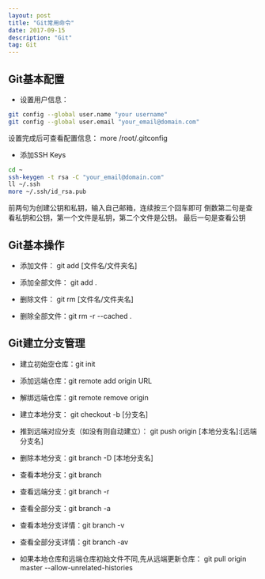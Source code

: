 ```yaml
---
layout: post
title: "Git常用命令"
date: 2017-09-15 
description: "Git"
tag: Git
---   
```

## Git基本配置
- 设置用户信息：
```bash
git config --global user.name "your username"
git config --global user.email "your_email@domain.com"
```
设置完成后可查看配置信息： more /root/.gitconfig

- 添加SSH Keys
```bash
cd ~
ssh-keygen -t rsa -C "your_email@domain.com"
ll ~/.ssh
more ~/.ssh/id_rsa.pub
```
前两句为创建公钥和私钥，输入自己邮箱，连续按三个回车即可
倒数第二句是查看私钥和公钥，第一个文件是私钥，第二个文件是公钥。
最后一句是查看公钥

## Git基本操作
- 添加文件： git add [文件名/文件夹名]

- 添加全部文件： git add .

- 删除文件： git rm [文件名/文件夹名]

- 删除全部文件：git rm -r --cached .


## Git建立分支管理
- 建立初始空仓库：git init

- 添加远端仓库：git remote add origin URL

- 解绑远端仓库：git remote remove origin

- 建立本地分支： git checkout -b [分支名]

- 推到远端对应分支（如没有则自动建立）： git push origin [本地分支名]:[远端分支名]

- 删除本地分支：git branch -D [本地分支名]

- 查看本地分支：git branch 

- 查看远端分支：git branch -r

- 查看全部分支：git branch -a

- 查看本地分支详情：git branch -v

- 查看全部分支详情：git branch -av

- 如果本地仓库和远端仓库初始文件不同,先从远端更新仓库： git pull origin master --allow-unrelated-histories
